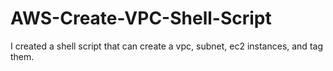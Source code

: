 # AWS-Create-VPC-Shell-Script
I created a shell script that can create a vpc, subnet, ec2 instances, and tag them.
